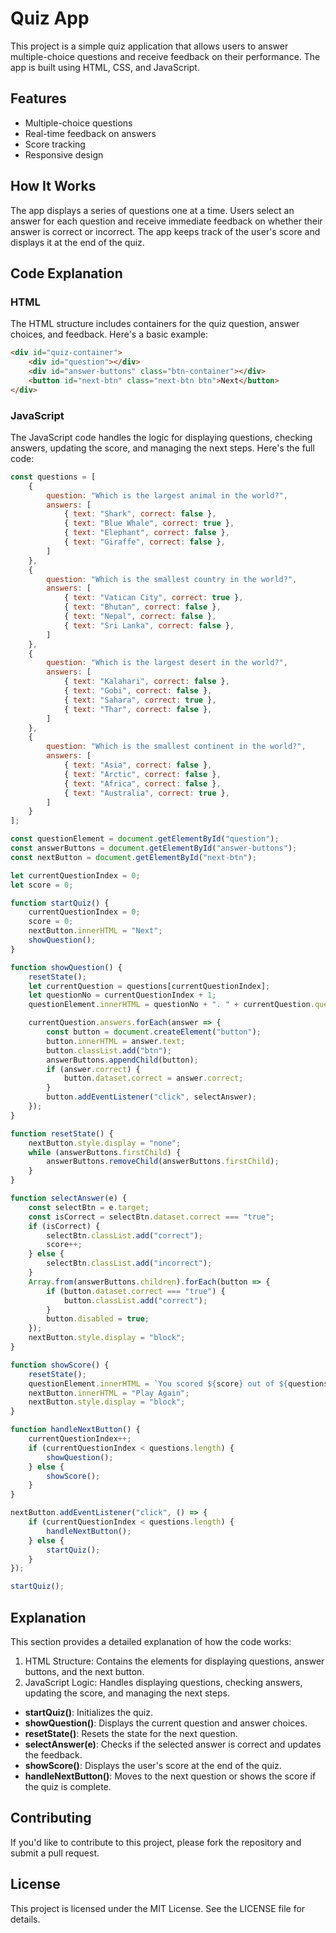 # Quiz App

This project is a simple quiz application that allows users to answer multiple-choice questions and receive feedback on their performance. The app is built using HTML, CSS, and JavaScript.

## Features

- Multiple-choice questions
- Real-time feedback on answers
- Score tracking
- Responsive design

## How It Works

The app displays a series of questions one at a time. Users select an answer for each question and receive immediate feedback on whether their answer is correct or incorrect. The app keeps track of the user's score and displays it at the end of the quiz.

## Code Explanation

### HTML

The HTML structure includes containers for the quiz question, answer choices, and feedback. Here's a basic example:

```html
<div id="quiz-container">
    <div id="question"></div>
    <div id="answer-buttons" class="btn-container"></div>
    <button id="next-btn" class="next-btn btn">Next</button>
</div>
```
### JavaScript
The JavaScript code handles the logic for displaying questions, checking answers, updating the score, and managing the next steps. Here's the full code:

```javascript
const questions = [
    {
        question: "Which is the largest animal in the world?",
        answers: [
            { text: "Shark", correct: false },
            { text: "Blue Whale", correct: true },
            { text: "Elephant", correct: false },
            { text: "Giraffe", correct: false },
        ]
    },
    {
        question: "Which is the smallest country in the world?",
        answers: [
            { text: "Vatican City", correct: true },
            { text: "Bhutan", correct: false },
            { text: "Nepal", correct: false },
            { text: "Sri Lanka", correct: false },
        ]
    },
    {
        question: "Which is the largest desert in the world?",
        answers: [
            { text: "Kalahari", correct: false },
            { text: "Gobi", correct: false },
            { text: "Sahara", correct: true },
            { text: "Thar", correct: false },
        ]
    },
    {
        question: "Which is the smallest continent in the world?",
        answers: [
            { text: "Asia", correct: false },
            { text: "Arctic", correct: false },
            { text: "Africa", correct: false },
            { text: "Australia", correct: true },
        ]
    }
];

const questionElement = document.getElementById("question");
const answerButtons = document.getElementById("answer-buttons");
const nextButton = document.getElementById("next-btn");

let currentQuestionIndex = 0;
let score = 0;

function startQuiz() {
    currentQuestionIndex = 0;
    score = 0;
    nextButton.innerHTML = "Next";
    showQuestion();
}

function showQuestion() {
    resetState();
    let currentQuestion = questions[currentQuestionIndex];
    let questionNo = currentQuestionIndex + 1;
    questionElement.innerHTML = questionNo + ". " + currentQuestion.question;

    currentQuestion.answers.forEach(answer => {
        const button = document.createElement("button");
        button.innerHTML = answer.text;
        button.classList.add("btn");
        answerButtons.appendChild(button);
        if (answer.correct) {
            button.dataset.correct = answer.correct;
        }
        button.addEventListener("click", selectAnswer);
    });
}

function resetState() {
    nextButton.style.display = "none";
    while (answerButtons.firstChild) {
        answerButtons.removeChild(answerButtons.firstChild);
    }
}

function selectAnswer(e) {
    const selectBtn = e.target;
    const isCorrect = selectBtn.dataset.correct === "true";
    if (isCorrect) {
        selectBtn.classList.add("correct");
        score++;
    } else {
        selectBtn.classList.add("incorrect");
    }
    Array.from(answerButtons.children).forEach(button => {
        if (button.dataset.correct === "true") {
            button.classList.add("correct");
        }
        button.disabled = true;
    });
    nextButton.style.display = "block";
}

function showScore() {
    resetState();
    questionElement.innerHTML = `You scored ${score} out of ${questions.length}!`;
    nextButton.innerHTML = "Play Again";
    nextButton.style.display = "block";
}

function handleNextButton() {
    currentQuestionIndex++;
    if (currentQuestionIndex < questions.length) {
        showQuestion();
    } else {
        showScore();
    }
}

nextButton.addEventListener("click", () => {
    if (currentQuestionIndex < questions.length) {
        handleNextButton();
    } else {
        startQuiz();
    }
});

startQuiz();
```

## Explanation
This section provides a detailed explanation of how the code works:

1. HTML Structure: Contains the elements for displaying questions, answer buttons, and the next button.
2. JavaScript Logic: Handles displaying questions, checking answers, updating the score, and managing the next steps.

- **startQuiz()**: Initializes the quiz.
- **showQuestion()**: Displays the current question and answer choices.
- **resetState()**: Resets the state for the next question.
- **selectAnswer(e)**: Checks if the selected answer is correct and updates the feedback.
- **showScore()**: Displays the user's score at the end of the quiz.
- **handleNextButton()**: Moves to the next question or shows the score if the quiz is complete.

## Contributing
If you'd like to contribute to this project, please fork the repository and submit a pull request.

## License
This project is licensed under the MIT License. See the LICENSE file for details.
